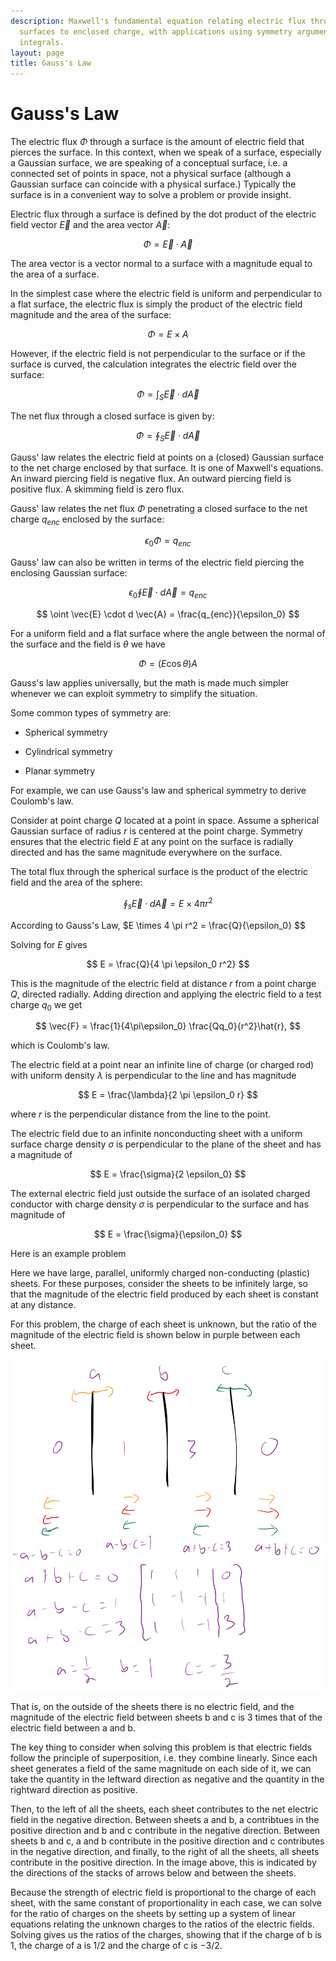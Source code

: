 ```yaml
---
description: Maxwell's fundamental equation relating electric flux through closed
  surfaces to enclosed charge, with applications using symmetry arguments and surface
  integrals.
layout: page
title: Gauss's Law
---
```


# Gauss's Law

The electric flux $\Phi$ through a surface is the amount of electric field that pierces the surface. In this context, when we speak of a surface, especially a Gaussian surface, we are speaking of a conceptual surface, i.e. a connected set of points in space, not a physical surface (although a Gaussian surface can coincide with a physical surface.) Typically the surface is in a convenient way to solve a problem or provide insight. 

Electric flux through a surface is defined by the dot product of the electric field vector $\vec{E}$ and the area vector $\vec{A}$:

$$ \Phi = \vec{E} \cdot \vec{A} $$

The area vector is a vector normal to a surface with a magnitude equal to the area of a surface.

In the simplest case where the electric field is uniform and perpendicular to a flat surface, the electric flux is simply the product of the electric field magnitude and the area of the surface:

$$ \Phi = E \times A $$

However, if the electric field is not perpendicular to the surface or if the surface is curved, the calculation integrates the electric field over the surface:

$$ \Phi = \int_S \vec{E} \cdot d \vec{A} $$

The net flux through a closed surface is given by:

$$ \Phi = \oint_S \vec{E} \cdot d \vec{A} $$

Gauss' law relates the electric field at points on a (closed) Gaussian surface to the net charge enclosed by that surface. It is one of Maxwell's equations. An inward piercing field is negative flux. An outward piercing field is positive flux. A skimming field is zero flux.

Gauss' law relates the net flux $\Phi$ penetrating a closed surface to the net charge $q_{enc}$ enclosed by the surface:

$$ \epsilon_0 \Phi = q_{enc} $$

Gauss' law can also be written in terms of the electric field piercing the enclosing Gaussian surface:

$$ \epsilon_0 \oint \vec{E} \cdot d \vec{A} = q_{enc} $$ 

$$ \oint \vec{E} \cdot d \vec{A} = \frac{q_{enc}}{\epsilon_0} $$ 

For a uniform field and a flat surface where the angle between the normal of the surface and the field is $\theta$ we have

$$ \Phi = (E\cos\theta)A $$

Gauss's law applies universally, but the math is made much simpler whenever we can exploit symmetry to simplify the situation.

Some common types of symmetry are:

* Spherical symmetry

* Cylindrical symmetry

* Planar symmetry

For example, we can use Gauss's law and spherical symmetry to derive Coulomb's law.

Consider at point charge $Q$ located at a point in space. Assume a spherical Gaussian surface of radius $r$ is centered at the point charge. Symmetry ensures that the electric field $E$ at any point on the surface is radially directed and has the same magnitude everywhere on the surface.

The total flux through the spherical surface is the product of the electric field and the area of the sphere:

$$ \oint_s \vec{E} \cdot d\vec{A} = E \times 4 \pi r^2 $$

According to Gauss's Law, $E \times 4 \pi r^2 = \frac{Q}{\epsilon_0} $$

Solving for $E$ gives

$$ E = \frac{Q}{4 \pi \epsilon_0 r^2} $$

This is the magnitude of the electric field at distance $r$ from a point charge $Q$, directed radially. Adding direction and applying the electric field to a test charge $q_0$ we get

$$ \vec{F} = \frac{1}{4\pi\epsilon_0} \frac{Qq_0}{r^2}\hat{r}, $$

which is Coulomb's law.

The electric field at a point near an infinite line of charge (or charged rod) with uniform density $\lambda$ is perpendicular to the line and has magnitude

$$ E = \frac{\lambda}{2 \pi \epsilon_0 r} $$

where $r$ is the perpendicular distance from the line to the point.

The electric field due to an infinite nonconducting sheet with a uniform surface charge density $\sigma$ is perpendicular to the plane of the sheet and has a magnitude of

$$ E = \frac{\sigma}{2 \epsilon_0} $$

The external electric field just outside the surface of an isolated charged conductor with charge density $\sigma$ is perpendicular to the surface and has magnitude of

$$ E = \frac{\sigma}{\epsilon_0} $$

Here is an example problem

Here we have large, parallel, uniformly charged non-conducting (plastic) sheets. For these purposes, consider the sheets to be infinitely large, so that the magnitude of the electric field produced by each sheet is constant at any distance.

For this problem, the charge of each sheet is unknown, but the ratio of the magnitude of the electric field is shown below in purple between each sheet.

![Charged Sheets](sheets.png)


That is, on the outside of the sheets there is no electric field, and the magnitude of the electric field between sheets b and c is 3 times that of the electric field between a and b.

The key thing to consider when solving this problem is that electric fields follow the principle of superposition, i.e. they combine linearly. Since each sheet generates a field of the same magnitude on each side of it, we can take the quantity in the leftward direction as negative and the quantity in the rightward direction as positive.

Then, to the left of all the sheets, each sheet contributes to the net electric field in the negative direction. Between sheets a and b, a contribtues in the positive direction and b and c contribute in the negative direction. Between sheets b and c, a and b contribute in the positive direction and c contributes in the negative direction, and finally, to the right of all the sheets, all sheets contribute in the positive direction. In the image above, this is indicated by the directions of the stacks of arrows below and between the sheets.

Because the strength of electric field is proportional to the charge of each sheet, with the same constant of proportionality in each case, we can solve for the ratio of charges on the sheets by setting up a system of linear equations relating the unknown charges to the ratios of the electric fields. Solving gives us the ratios of the charges, showing that if the charge of b is $1$, the charge of a is $1/2$ and the charge of c is $-3/2$.